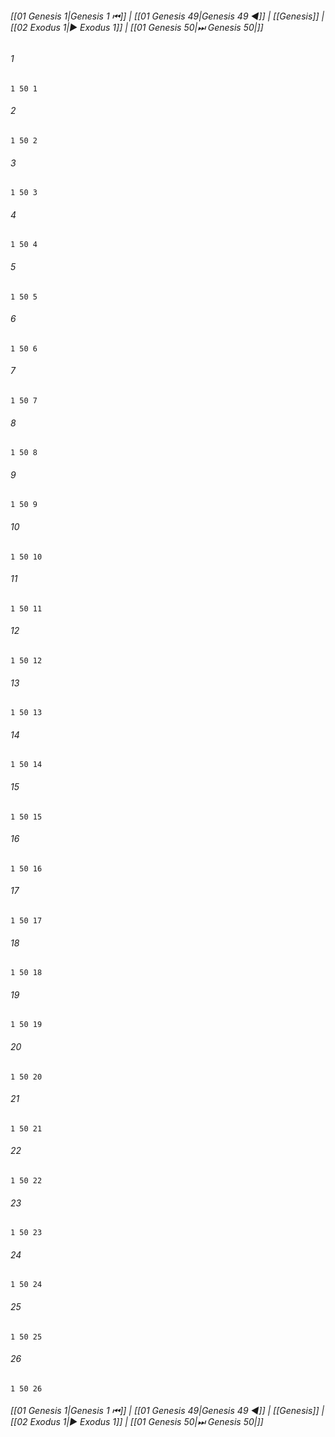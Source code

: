 
###### [[01 Genesis 1|Genesis 1 ⏮]] | [[01 Genesis 49|Genesis 49 ◀]] | [[Genesis]] | [[02 Exodus 1|▶ Exodus 1]] | [[01 Genesis 50|⏭ Genesis 50|]]

###### 1
``` verse
1 50 1 
```
###### 2
``` verse
1 50 2 
```
###### 3
``` verse
1 50 3 
```
###### 4
``` verse
1 50 4 
```
###### 5
``` verse
1 50 5 
```
###### 6
``` verse
1 50 6 
```
###### 7
``` verse
1 50 7 
```
###### 8
``` verse
1 50 8 
```
###### 9
``` verse
1 50 9 
```
###### 10
``` verse
1 50 10 
```
###### 11
``` verse
1 50 11 
```
###### 12
``` verse
1 50 12 
```
###### 13
``` verse
1 50 13 
```
###### 14
``` verse
1 50 14 
```
###### 15
``` verse
1 50 15 
```
###### 16
``` verse
1 50 16 
```
###### 17
``` verse
1 50 17 
```
###### 18
``` verse
1 50 18 
```
###### 19
``` verse
1 50 19 
```
###### 20
``` verse
1 50 20 
```
###### 21
``` verse
1 50 21 
```
###### 22
``` verse
1 50 22 
```
###### 23
``` verse
1 50 23 
```
###### 24
``` verse
1 50 24 
```
###### 25
``` verse
1 50 25 
```
###### 26
``` verse
1 50 26 
```

###### [[01 Genesis 1|Genesis 1 ⏮]] | [[01 Genesis 49|Genesis 49 ◀]] | [[Genesis]] | [[02 Exodus 1|▶ Exodus 1]] | [[01 Genesis 50|⏭ Genesis 50|]]

